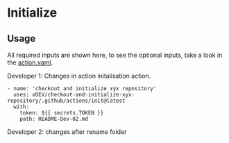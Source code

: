# Initialize

## Usage

All required inputs are shown here, to see the optional inputs, take a look in the [action.yaml](./action.yaml).

Developer 1: Changes in action initalisation action.

```
- name: 'checkout and initialize xyx repository'
  uses: vDEV/checkout-and-initialize-xyx-repository/.github/actions/init@latest
  with:
    token: ${{ secrets.TOKEN }}
    path: README-Dev-02.md
```

Developer 2: changes after rename folder